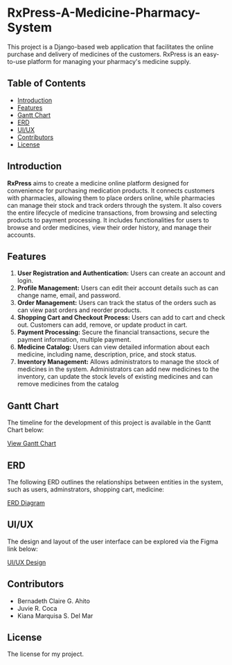 # RxPress-A-Medicine-Pharmacy-System
This project is a Django-based web application that facilitates the online purchase and delivery of medicines of the customers. RxPress is an easy-to-use platform for managing your pharmacy's medicine supply.

## Table of Contents
- [Introduction](#introduction)
- [Features](#features)
- [Gantt Chart](#gantt-chart)
- [ERD](#erd)
- [UI/UX](#uiux)
- [Contributors](#contributors)
- [License](#license)

## Introduction
**RxPress** aims to create a medicine online platform designed for convenience for purchasing medication products. It connects customers with pharmacies, allowing them to place orders online, while pharmacies can manage their stock and track orders through the system. It also covers the entire lifecycle of medicine transactions, from browsing and selecting products to payment processing. It includes functionalities for users to browse and order medicines, view their order history, and manage their accounts.

## Features
1. **User Registration and Authentication:** Users can create an account and login.
2. **Profile Management:** Users can edit their account details such as can change name, email, and password.
3. **Order Management:** Users can track the status of the orders such as can view past orders and reorder products.
4. **Shopping Cart and Checkout Process:** Users can add to cart and check out. Customers can add, remove, or update product in cart.
5. **Payment Processing:** Secure the financial transactions, secure the payment information, multiple payment.
6. **Medicine Catalog:** Users can view detailed information about each medicine, including name, description, price, and stock status.
7. **Inventory Management:** Allows administrators to manage the stock of medicines in the system. Administrators can add new medicines to the inventory, can update the stock levels of existing medicines and can remove medicines from the catalog

## Gantt Chart
The timeline for the development of this project is available in the Gantt Chart below:

[View Gantt Chart](https://yourlinktoganttchart.com)

## ERD
The following ERD outlines the relationships between entities in the system, such as users, adminstrators, shopping cart, medicine:

[ERD Diagram](https://drive.google.com/file/d/15EeDtZ7D4PGuASBMvxIvKe2dKOj4FEAc/view?usp=sharing)

## UI/UX
The design and layout of the user interface can be explored via the Figma link below:

[UI/UX Design](https://www.figma.com/design/hclbwOZiAfHJtQUMpU0ufz/CSIT284---UI%2FUX?node-id=0-1&t=obRXPnsg7D4mSdYi-1)

## Contributors
* Bernadeth Claire G. Ahito
* Juvie R. Coca
* Kiana Marquisa S. Del Mar

## License
The license for my project.
